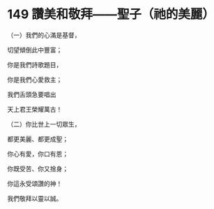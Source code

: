 # 149 讚美和敬拜——聖子（祂的美麗）

（一）我們的心滿是基督，

切望傾倒此中豐富；

你是我們詩歌題目，

你是我們心愛救主；

我們舌頭急要唱出

天上君王榮耀萬古！

（二）你比世上一切眾生，

都更美麗、都更成聖；

你心有愛，你口有恩；

你既受苦、你又捨身；

你這永受頌讚的神！

我們敬拜以靈以誠。

